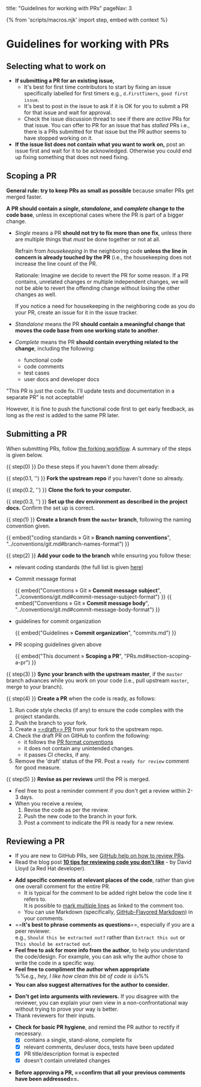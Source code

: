 <frontmatter>
  title: "Guidelines for working with PRs"
  pageNav: 3
</frontmatter>

{% from 'scripts/macros.njk' import step, embed with context %}

# Guidelines for working with PRs

## Selecting what to work on

* **If submitting a PR for an existing issue,**
  * It's best for first time contributors to start by fixing an issue specifically labelled for first timers e.g., `d.FirstTimers`, `good first issue`.
  * It's best to post in the issue to ask if it is OK for you to submit a PR for that issue and wait for approval.
  * Check the issue discussion thread to see if there are <tooltip content="Some activity during last seven days">_active_</tooltip> PRs for that issue. You can offer to PR for an issue that has _stalled_ PRs i.e., there is a PRs submitted for that issue but the PR author seems to have stopped working on it.
* **If the issue list does not contain what you want to work on,** post an issue first and wait for it to be acknowledged. Otherwise you could end up fixing something that does not need fixing.

<!-- --------------------------------------------------------------------------------------------------------- -->

## Scoping a PR

<div id="section-scoping-a-pr">

**General rule: try to keep PRs as small as possible** because smaller PRs get merged faster.

**A PR should contain a _single_, _standalone_, and _complete_ change to the code base**, unless in exceptional cases where the PR is part of a bigger change.
* _Single_ means a PR **should not try to fix more than one fix**, unless there are multiple things that _must_ be done together or not at all.

  <box type="wrong" icon=":fas-exclamation-circle:" seamless>

  Refrain from <tooltip content="do minor improvements to the code e.g., fix typos">_housekeeping_</tooltip> in the neighboring code **unless the line in concern is already touched by the PR** (i.e., the housekeeping does not increase the line count of the PR.
  </box>
  <box type="info" seamless>

  Rationale: Imagine we decide to revert the PR for some reason. If a PR contains, unrelated changes or multiple independent changes, we will not be able to revert the offending change without losing the other changes as well.
  </box>
  <box type="tip" seamless>

  If you notice a need for housekeeping in the neighboring code as you do your PR, create an issue for it in the issue tracker.
  </box>

* _Standalone_ means the PR **should contain a meaningful change that moves the code base from one working state to another**.
* _Complete_ means the PR **should contain everything related to the change**, including the following:
  * functional code
  * code comments
  * test cases
  * user docs and developer docs

<box type="wrong" icon=":fas-exclamation-circle:" seamless class="ml-4">

"This PR is just the code fix. I'll update tests and documentation in a separate PR" is not acceptable!

However, it is fine to push the functional code first to get early feedback, as long as the rest is added to the same PR later.
</box>

</div>

<!-- --------------------------------------------------------------------------------------------------------- -->

## Submitting a PR

When submitting PRs, follow [the forking workflow](https://se-education.org/se-book/gitAndGithub/index.html#forking-workflow). A summary of the steps is given below.

{{ step(0) }} Do these steps if you haven't done them already:

<div class="indented-level2">

{{ step(0.1, '') }} **Fork the upstream repo** if you haven't done so already.

{{ step(0.2, '') }} **Clone the fork to your computer.**

{{ step(0.3, '') }} **Set up the dev environment as described in the project docs.** Confirm the set up is correct.
</div>

{{ step(1) }} **Create a branch from the `master` branch**, following the naming convention given.

  {{ embed("coding standards » Git » **Branch naming conventions**", "../conventions/git.md#branch-names-format") }}

{{ step(2) }} **Add your code to the branch** while ensuring you follow these:

* relevant coding standards (the full list is given [here](../index.html))
* Commit message format

  {{ embed("Conventions » Git » **Commit message subject**", "../conventions/git.md#commit-message-subject-format") }}
  {{ embed("Conventions » Git » **Commit message body**", "../conventions/git.md#commit-message-body-format") }}

* guidelines for commit organization

  {{ embed("Guidelines » **Commit organization**", "commits.md") }}

* PR scoping guidelines given above

  {{ embed("This document » **Scoping a PR**", "PRs.md#section-scoping-a-pr") }}


{{ step(3) }} **Sync your branch with the upstream master**, if the `master` branch advances while you work on your code (i.e., pull upstream `master`, merge to your branch).

{{ step(4) }} **Create a PR** when the code is ready, as follows:
   1. Run code style checks (if any) to ensure the code complies with the project standards.
   1. Push the branch to your fork.
   1. Create a [==draft== PR](https://help.github.com/en/github/collaborating-with-issues-and-pull-requests/creating-a-pull-request) from your fork to the upstream repo.
   1. Check the draft PR on GitHub to confirm the following:
      * it follows the [PR format conventions](../conventions/github.md)
      * it does not contain any unintended changes.
      * it passes <tooltip content="Continuous Integration (Travis, AppVeyor, GitHub Actions, etc.)">CI</tooltip> checks, if any.
   1. Remove the 'draft' status of the PR. Post a `ready for review` comment for good measure.

{{ step(5) }} **Revise as per reviews** until the PR is merged.
* Feel free to post a reminder comment if you don't get a review within 2-3 days.
* When you receive a review,
  1. Revise the code as per the review.
  1. Push the new code to the branch in your fork.
  1. Post a comment to indicate the PR is ready for a new review.

<!-- --------------------------------------------------------------------------------------------------------- -->

## Reviewing a PR


<panel type="info" header="**General guidelines for reviewers**" expanded>

<box type="info" icon=":fas-book-open:" seamless>

* If you are new to GitHub PRs, see [GitHub help on how to review PRs](https://help.github.com/en/articles/about-pull-request-reviews).
* Read the blog post [**10 tips for reviewing code you don’t like**](https://developers.redhat.com/blog/2019/07/08/10-tips-for-reviewing-code-you-dont-like/) - by David Lloyd (a Red Hat developer).

</box>


* **Add specific comments at relevant places of the code**, rather than give one overall comment for the entire PR.
  * It is typical for the comment to be added right below the code line it refers to.<br>
    It is possible to [mark multiple lines](https://twitter.com/natfriedman/status/1179097330097643521) as linked to the comment too.
  * You can use Markdown (specifically, [GitHub-Flavored Markdown](https://guides.github.com/features/mastering-markdown/)) in your comments.
* ==**It's best to phrase comments as questions**==, especially if you are a peer reviewer.<br>
  e.g., `Should this be extracted out?` rather than `Extract this out` or `This should be extracted out`.
* **Feel free to ask for more info from the author**, to help you understand the code/design. For example, you can ask why the author chose to write the code in a specific way.
* **Feel free to compliment the author when appropriate**<br>
  %%e.g., _hey, I like how clean this bit of code is_ :+1:%%
* **You can also suggest alternatives for the author to consider.**
</panel>

<panel type="info" header="**General guidelines for authors**" expanded>

* **Don't get into arguments with reviewers.** If you disagree with the reviewer, you can explain your own view in a non-confrontational way without trying to prove your way is better.
* Thank reviewers for their inputs.

</panel>
<p/>

* **Check for basic PR hygiene**, and remind the PR author to rectify if necessary.
  - [x] contains a single, stand-alone, complete fix
  - [x] relevant comments, dev/user docs, tests have been updated
  - [x] PR title/description format is expected
  - [x] doesn't contain unrelated changes
<p/>

* **Before approving a PR, ==confirm that all your previous comments have been addressed==.**